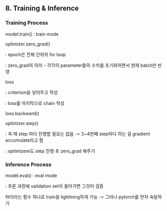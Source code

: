 ## 8. Training & Inference

 

### Training Process

model.train() : train mode



optimizer.zero_grad()

: epoch은 전체 단위의 for loop

: zero_grad의 의미 - 각각의 parameter들의 수치를 초기화하면서 현재 batch만 반영



loss

: criteriion을 넣어주고 작성

: loss를 마지막으로 chain 작성



loss.backward()



optimizer.step()

: 꼭 매 step 마다 진행할 필요는 없음 -> 3~4번째 step마다 하는 걸 gradient accumulate라고 함

: optimizere도 step 진행 후 zero_grad 해주기



### Inference Process

model.eval() : eval mode



: 추론 과정에 validation set이 들어가면 그것이 검증

fit이라는 함수 하나로 train을 lightining하게 가능 -> 그러나 pytorch를 먼저 숙달하기